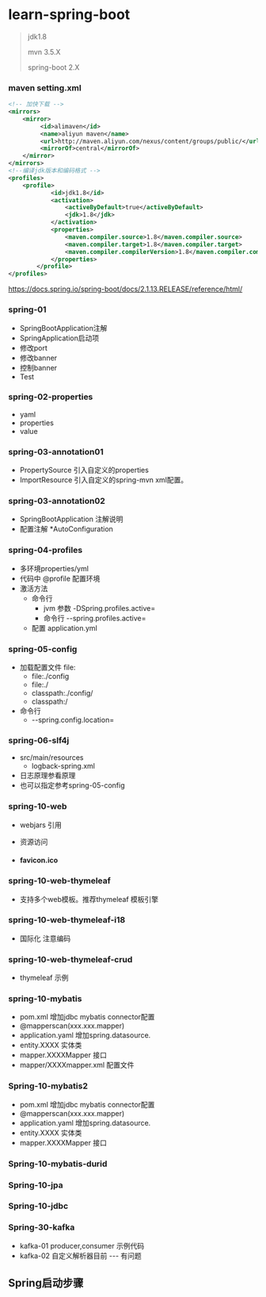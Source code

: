 # learn-spring-boot

> jdk1.8
>
> mvn 3.5.X
>
> spring-boot 2.X

### maven setting.xml 

```xml
<!-- 加快下载 --> 
<mirrors>
    <mirror>
         <id>alimaven</id>
         <name>aliyun maven</name>
         <url>http://maven.aliyun.com/nexus/content/groups/public/</url>
         <mirrorOf>central</mirrorOf>
    </mirror>
</mirrors>
<!--编译jdk版本和编码格式 --> 
<profiles>
	<profile>   
            <id>jdk1.8</id>    
            <activation>   
                <activeByDefault>true</activeByDefault>    
                <jdk>1.8</jdk>   
            </activation>    
            <properties>   
                <maven.compiler.source>1.8</maven.compiler.source>    
                <maven.compiler.target>1.8</maven.compiler.target>    
                <maven.compiler.compilerVersion>1.8</maven.compiler.compilerVersion>   
            </properties>   
        </profile>
</profiles>
```



https://docs.spring.io/spring-boot/docs/2.1.13.RELEASE/reference/html/

### spring-01
+ SpringBootApplication注解
+ SpringApplication启动项
+ 修改port
+ 修改banner
+ 控制banner
+ Test

### spring-02-properties

+ yaml
+ properties
+ value

### spring-03-annotation01

+ PropertySource 引入自定义的properties
+ ImportResource 引入自定义的spring-mvn xml配置。

### spring-03-annotation02

+ SpringBootApplication 注解说明
+ 配置注解 *AutoConfiguration

### spring-04-profiles

+ 多环境properties/yml
+ 代码中 @profile 配置环境
+ 激活方法 
  + 命令行
    + jvm 参数 -DSpring.profiles.active=
    + 命令行 --spring.profiles.active=
  + 配置 application.yml

### spring-05-config

+ 加载配置文件 file:
  + file:./config
  + file:./
  + classpath:./config/
  + classpath:/
+ 命令行
  + --spring.config.location=

### spring-06-slf4j

+ src/main/resources
  + logback-spring.xml
+ 日志原理参看原理
+ 也可以指定参考spring-05-config

### spring-10-web

+ webjars  引用

+ 资源访问

+ #### favicon.ico

### spring-10-web-thymeleaf

+ 支持多个web模板。推荐thymeleaf 模板引擎

### spring-10-web-thymeleaf-i18

+ 国际化 注意编码

### spring-10-web-thymeleaf-crud

+ thymeleaf 示例







### spring-10-mybatis

+ pom.xml 增加jdbc mybatis connector配置
+ @mapperscan(xxx.xxx.mapper)
+ application.yaml 增加spring.datasource.
+ entity.XXXX 实体类
+ mapper.XXXXMapper 接口
+ mapper/XXXXmapper.xml 配置文件

### Spring-10-mybatis2

+ pom.xml 增加jdbc mybatis connector配置
+ @mapperscan(xxx.xxx.mapper)
+ application.yaml 增加spring.datasource.
+ entity.XXXX 实体类
+ mapper.XXXXMapper 接口

### Spring-10-mybatis-durid

### Spring-10-jpa

### Spring-10-jdbc

### Spring-30-kafka

+ kafka-01 producer,consumer 示例代码
+ kafka-02 自定义解析器目前 --- 有问题









## Spring启动步骤